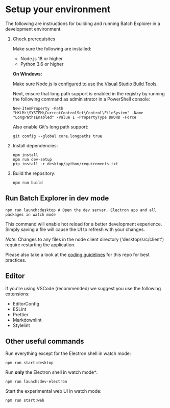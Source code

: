 # Setup your environment

The following are instructions for building and running Batch Explorer in a development environment.

1. Check prerequisites

    Make sure the following are installed:

    - Node.js 18 or higher
    - Python 3.6 or higher

    **On Windows:**

    Make sure Node.js is [configured to use the Visual Studio Build Tools](https://github.com/nodejs/node-gyp#on-windows).

    Next, ensure that long path support is enabled in the registry by running the following command as administrator in a PowerShell console:

    ```shell
    New-ItemProperty -Path "HKLM:\SYSTEM\CurrentControlSet\Control\FileSystem" -Name "LongPathsEnabled" -Value 1 -PropertyType DWORD -Force
    ```

    Also enable Git's long path support:

    ```shell
    git config --global core.longpaths true
    ```

2. Install dependencies:

    ```shell
    npm install
    npm run dev-setup
    pip install -r desktop/python/requirements.txt
    ```

3. Build the repository:

    ```shell
    npm run build
    ```

## Run Batch Explorer in dev mode

```shell
npm run launch:desktop # Open the dev server, Electron app and all packages in watch mode
```

This command will enable hot reload for a better development experience. Simply saving a file will cause the UI to refresh with your changes.

*Note:* Changes to any files in the node client directory ('desktop/src/client') require restarting the application.

Please also take a look at the [coding guidelines](coding-guidelines.md) for this repo for best practices.

## Editor

If you're using VSCode (recommended) we suggest you use the following extensions:

- EditorConfig
- ESLint
- Prettier
- Markdownlint
- Stylelint

## Other useful commands

Run everything except for the Electron shell in watch mode:

```shell
npm run start:desktop
```

Run **only** the Electron shell in watch mode*:

```shell
npm run launch:dev-electron
```

Start the experimental web UI in watch mode:

```shell
npm run start:web
```
